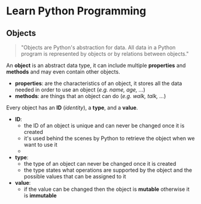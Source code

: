# Learn Python Programming

## Objects

> "Objects are Python's abstraction for data. All data in a Python program is represented by objects or by relations between objects."

An **object** is an abstract data type, it can include multiple **properties** and **methods** and may even contain other objects.

- **properties**: are the characteristics of an object, it stores all the data needed in order to use an object (*e.g. name, age, ...*)
- **methods**: are things that an object can do (*e.g. walk, talk, ...*)

Every object has an **ID** (*identity*), a **type**, and a **value**.

- **ID**:
  - the ID of an object is unique and can never be changed once it is created
  -  it's used behind the scenes by Python to retrieve the object when we want to use it
  -  
- **type**:
  - the type of an object can never be changed once it is created
  - the type states what operations are supported by the object and the possible values that can be assigned to it
- **value**:
  - if the value can be changed then the object is **mutable** otherwise it is **immutable**

